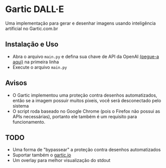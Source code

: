 # Gartic DALL·E
Uma implementação para gerar e desenhar imagens usando inteligência artificial no Gartic.com.br

## Instalação e Uso
- Abra o arquivo ``main.py`` e defina sua chave de API da OpenAI [(pegue-a aqui)](https://platform.openai.com/account/api-keys) na primeira linha
- Execute o arquivo ``main.py``

## Avisos
- O Gartic implementou uma proteção contra desenhos automatizados, então se a imagem possuir muitos pixeis, você será desconectado pelo sistema
- O script roda baseado no Google Chrome (pois o Firefox não possui as APIs necessárias), portanto ele também é um requisito para funcionamento.

## TODO
- Uma forma de "bypassear" a proteção contra desenhos automatizados
- Suportar também o [gartic.io](https://gartic.io)
- Um overlay para melhor visualização do stdout
